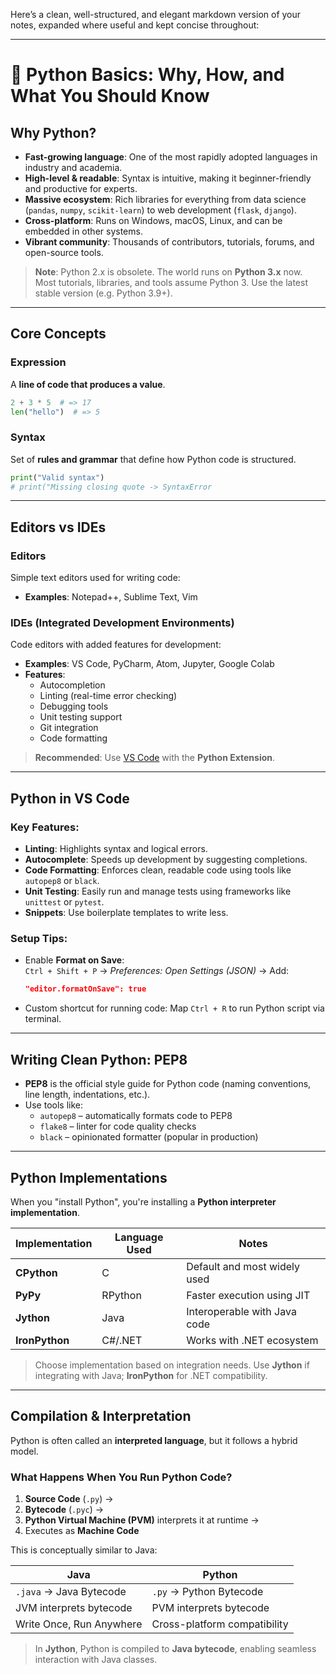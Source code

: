 Here’s a clean, well-structured, and elegant markdown version of your notes, expanded where useful and kept concise throughout:

---

# 🐍 Python Basics: Why, How, and What You Should Know

## Why Python?

- **Fast-growing language**: One of the most rapidly adopted languages in industry and academia.
- **High-level & readable**: Syntax is intuitive, making it beginner-friendly and productive for experts.
- **Massive ecosystem**: Rich libraries for everything from data science (`pandas`, `numpy`, `scikit-learn`) to web development (`flask`, `django`).
- **Cross-platform**: Runs on Windows, macOS, Linux, and can be embedded in other systems.
- **Vibrant community**: Thousands of contributors, tutorials, forums, and open-source tools.

> **Note**: Python 2.x is obsolete. The world runs on **Python 3.x** now. Most tutorials, libraries, and tools assume Python 3. Use the latest stable version (e.g. Python 3.9+).

---

## Core Concepts

### Expression
A **line of code that produces a value**.
```python
2 + 3 * 5  # => 17
len("hello")  # => 5
```

### Syntax
Set of **rules and grammar** that define how Python code is structured.
```python
print("Valid syntax")
# print("Missing closing quote -> SyntaxError
```

---

## Editors vs IDEs

### Editors
Simple text editors used for writing code:
- **Examples**: Notepad++, Sublime Text, Vim

### IDEs (Integrated Development Environments)
Code editors with added features for development:
- **Examples**: VS Code, PyCharm, Atom, Jupyter, Google Colab
- **Features**:
  - Autocompletion
  - Linting (real-time error checking)
  - Debugging tools
  - Unit testing support
  - Git integration
  - Code formatting

> **Recommended**: Use [VS Code](https://code.visualstudio.com/) with the **Python Extension**.

---

## Python in VS Code

### Key Features:
- **Linting**: Highlights syntax and logical errors.
- **Autocomplete**: Speeds up development by suggesting completions.
- **Code Formatting**: Enforces clean, readable code using tools like `autopep8` or `black`.
- **Unit Testing**: Easily run and manage tests using frameworks like `unittest` or `pytest`.
- **Snippets**: Use boilerplate templates to write less.

### Setup Tips:
- Enable **Format on Save**:  
  `Ctrl + Shift + P` → *Preferences: Open Settings (JSON)* → Add:
  ```json
  "editor.formatOnSave": true
  ```
- Custom shortcut for running code: Map `Ctrl + R` to run Python script via terminal.

---

## Writing Clean Python: PEP8

- **PEP8** is the official style guide for Python code (naming conventions, line length, indentations, etc.).
- Use tools like:
  - `autopep8` – automatically formats code to PEP8
  - `flake8` – linter for code quality checks
  - `black` – opinionated formatter (popular in production)

---

## Python Implementations

When you "install Python", you're installing a **Python interpreter implementation**.

| Implementation | Language Used | Notes |
|----------------|----------------|-------|
| **CPython**    | C              | Default and most widely used |
| **PyPy**       | RPython        | Faster execution using JIT |
| **Jython**     | Java           | Interoperable with Java code |
| **IronPython** | C#/.NET        | Works with .NET ecosystem |

> Choose implementation based on integration needs. Use **Jython** if integrating with Java; **IronPython** for .NET compatibility.

---

## Compilation & Interpretation

Python is often called an **interpreted language**, but it follows a hybrid model.

### What Happens When You Run Python Code?

1. **Source Code** (`.py`) →  
2. **Bytecode** (`.pyc`) →  
3. **Python Virtual Machine (PVM)** interprets it at runtime →  
4. Executes as **Machine Code**

This is conceptually similar to Java:

| Java                          | Python                       |
|------------------------------|------------------------------|
| `.java` → Java Bytecode      | `.py` → Python Bytecode      |
| JVM interprets bytecode      | PVM interprets bytecode      |
| Write Once, Run Anywhere     | Cross-platform compatibility |

> In **Jython**, Python is compiled to **Java bytecode**, enabling seamless interaction with Java classes.